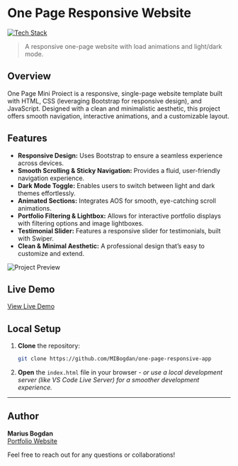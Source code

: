 # One Page Responsive Website


[![Tech Stack](https://img.shields.io/badge/Tech%20Stack-HTML%20%7C%20CSS%20%7C%20JS-black?style=flat-square)](#)


> A responsive one-page website with load animations and light/dark mode.

## Overview
One Page Mini Proiect is a responsive, single-page website template built with HTML, CSS (leveraging Bootstrap for responsive design), and JavaScript. Designed with a clean and minimalistic aesthetic, this project offers smooth navigation, interactive animations, and a customizable layout.

## Features
- **Responsive Design:** Uses Bootstrap to ensure a seamless experience across devices.
- **Smooth Scrolling & Sticky Navigation:** Provides a fluid, user-friendly navigation experience.
- **Dark Mode Toggle:** Enables users to switch between light and dark themes effortlessly.
- **Animated Sections:** Integrates AOS for smooth, eye-catching scroll animations.
- **Portfolio Filtering & Lightbox:** Allows for interactive portfolio displays with filtering options and image lightboxes.
- **Testimonial Slider:** Features a responsive slider for testimonials, built with Swiper.
- **Clean & Minimal Aesthetic:** A professional design that’s easy to customize and extend.

![Project Preview](preview.png)

## Live Demo
[View Live Demo](https://marius-bogdan.com/projects/one-page-responsive-app/)

## Local Setup
1. **Clone** the repository:
   ```bash
   git clone https://github.com/MIBogdan/one-page-responsive-app
2. **Open** the `index.html` file in your browser
   *- or use a local development server (like VS Code Live Server) for a smoother development experience.*


---

## Author
**Marius Bogdan**  
[Portfolio Website](https://marius-bogdan.com/)

Feel free to reach out for any questions or collaborations!
